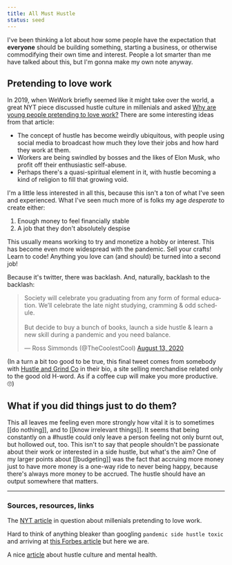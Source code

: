```yaml
---
title: All Must Hustle
status: seed
---
```


I've been thinking a lot about how some people have the expectation that **everyone** should be building something, starting a business, or otherwise commodifying their own time and interest. People a lot smarter than me have talked about this, but I'm gonna make my own note anyway.

## Pretending to love work

In 2019, when WeWork briefly seemed like it might take over the world, a great NYT piece discussed hustle culture in millenials and asked [Why are young people pretending to love work?](https://www.nytimes.com/2019/01/26/business/against-hustle-culture-rise-and-grind-tgim.html) There are some interesting ideas from that article:

- The concept of hustle has become weirdly ubiquitous, with people using social media to broadcast how much they love their jobs and how hard they work at them.
- Workers are being swindled by bosses and the likes of Elon Musk, who profit off their enthusiastic self-abuse.
- Perhaps there's a quasi-spiritual element in it, with hustle becoming a kind of religion to fill that growing void.

I'm a little less interested in all this, because this isn't a ton of what I've seen and experienced. What I've seen much more of is folks my age *desperate* to create either:

1. Enough money to feel financially stable
2. A job that they don't absolutely despise

This usually means working to try and monetize a hobby or interest. This has become even more widespread with the pandemic. Sell your crafts! Learn to code! Anything you love can (and should) be turned into a second job!

Because it's twitter, there was backlash. And, naturally, backlash to the backlash:

<blockquote class="twitter-tweet"><p lang="en" dir="ltr">Society will celebrate you graduating from any form of formal education. We’ll celebrate the late night studying, cramming &amp; odd schedule.<br><br>But decide to buy a bunch of books, launch a side hustle &amp; learn a new skill during a pandemic and you need balance.</p>&mdash; Ross Simmonds (@TheCoolestCool) <a href="https://twitter.com/TheCoolestCool/status/1293984922722607107?ref_src=twsrc%5Etfw">August 13, 2020</a></blockquote> <script async src="https://platform.twitter.com/widgets.js" charset="utf-8"></script>

(In a turn a bit too good to be true, this final tweet comes from somebody with [Hustle and Grind Co](https://hustleandgrind.co/) in their bio, a site selling merchandise related only to the good old H-word. As if a coffee cup will make you more productive. 🙄)

## What if you did things just to do them?

This all leaves me feeling even more strongly how vital it is to sometimes [[do nothing]], and to [[know irrelevant things]]. It seems that being constantly on a #hustle could only leave a person feeling not only burnt out, but hollowed out, too. This isn't to say that people shouldn't be passionate about their work or interested in a side hustle, but what's the aim? One of my larger points about [[budgeting]] was the fact that accruing more money just to have more money is a one-way ride to never being happy, because there's always more money to be accrued. The hustle should have an output somewhere that matters.

---
### Sources, resources, links
The [NYT article](https://www.nytimes.com/2019/01/26/business/against-hustle-culture-rise-and-grind-tgim.html) in question about millenials pretending to love work.

Hard to think of anything bleaker than googling `pandemic side hustle toxic` and arriving at [this Forbes article](https://www.forbes.com/sites/robertfarrington/2018/11/21/toxic-side-hustle-budget/?sh=623ecf5820f5) but here we are.

A nice [article](https://thriveglobal.com/stories/hustle-culture-constant-work-always-on-mental-health-tips/) about hustle culture and mental health.